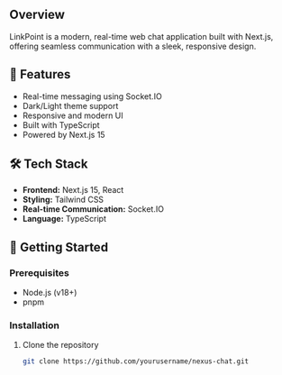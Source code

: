 ## Overview
LinkPoint is a modern, real-time web chat application built with Next.js, offering seamless communication with a sleek, responsive design.

## 🌟 Features
- Real-time messaging using Socket.IO
- Dark/Light theme support
- Responsive and modern UI
- Built with TypeScript
- Powered by Next.js 15

## 🛠 Tech Stack
- **Frontend:** Next.js 15, React
- **Styling:** Tailwind CSS
- **Real-time Communication:** Socket.IO
- **Language:** TypeScript

## 🚀 Getting Started

### Prerequisites
- Node.js (v18+)
- pnpm

### Installation
1. Clone the repository
   ```bash
   git clone https://github.com/yourusername/nexus-chat.git
